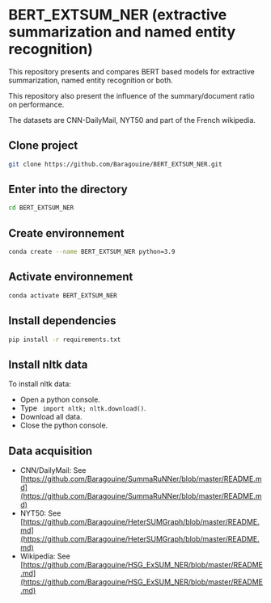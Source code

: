 # BERT_EXTSUM_NER (extractive summarization and named entity recognition)
This repository presents and compares BERT based models for extractive summarization, named entity recognition or both.  
  
This repository also present the influence of the summary/document ratio on performance.  
  
The datasets are CNN-DailyMail, NYT50 and part of the French wikipedia.  

## Clone project
```bash
git clone https://github.com/Baragouine/BERT_EXTSUM_NER.git
```

## Enter into the directory
```bash
cd BERT_EXTSUM_NER
```

## Create environnement
```bash
conda create --name BERT_EXTSUM_NER python=3.9
```

## Activate environnement
```bash
conda activate BERT_EXTSUM_NER
```

## Install dependencies
```bash
pip install -r requirements.txt
```

## Install nltk data
To install nltk data:
  - Open a python console.
  - Type ``` import nltk; nltk.download()```.
  - Download all data.
  - Close the python console.

## Data acquisition
  - CNN/DailyMail: See [https://github.com/Baragouine/SummaRuNNer/blob/master/README.md](https://github.com/Baragouine/SummaRuNNer/blob/master/README.md)
  - NYT50: See [https://github.com/Baragouine/HeterSUMGraph/blob/master/README.md](https://github.com/Baragouine/HeterSUMGraph/blob/master/README.md)
  - Wikipedia: See [https://github.com/Baragouine/HSG_ExSUM_NER/blob/master/README.md](https://github.com/Baragouine/HSG_ExSUM_NER/blob/master/README.md)


